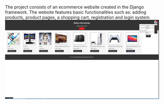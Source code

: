 The project consists of an ecommerce website created in the Django framework. The website features basic functionalities such as: adding products, product pages, a shopping cart, registration and login system.
![Main site of the project](projekt/django_shop.png)